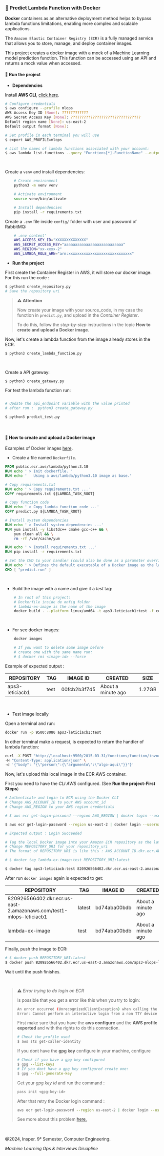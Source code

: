 ### 🐋️ Predict Lambda Function with Docker

**Docker** containers as an alternative deployment method helps to bypass lambda functions limitations, enabling more complex and scalable applications.

The `Amazon Elastic Container Registry (ECR)` is a fully managed service that allows you to store, manage, and deploy container images.

This project creates a docker image with a mock of a Machine Learning model prediction function. This function can be accessed using an API and returns a mock value when accessed.

#### 📌 Run the project

* **Dependencies** 

Install **AWS CLI**, [click here](https://docs.aws.amazon.com/cli/latest/userguide/getting-started-install.html).

```bash
# Configure credentials
$ aws configure --profile mlops
AWS Access Key ID [None]: ????????????
AWS Secret Access Key [None]: ????????????????????????????????
Default region name [None]: us-east-2
Default output format [None]:

# Set profile in each terminal you will use
$ export AWS_PROFILE=mlops

# List the names of lambda functions associated with your account:
$ aws lambda list-functions --query "Functions[*].FunctionName" --output text
```
<br>

Create a `venv` and install dependencies:

```bash
    # Create environment
    python3 -m venv venv  

    # Activate environment
    source venv/bin/activate

    # Install dependencies
    pip install -r requirements.txt
``` 

Create a `.env` file inside `config/` folder with user and password of RabbitMQ:

```bash
    # .env content'
    AWS_ACCESS_KEY_ID="XXXXXXXXXXXXXX"
    AWS_SECRET_ACCESS_KEY="aaaaaaaaaaaaaaaaaaaaaaaaaaa"
    AWS_REGION="xx-xxxx-2"
    AWS_LAMBDA_ROLE_ARN="arn:xxxxxxxxxxxxxxxxxxxxxxxxxxxxx"
``` 

* **Run the project** 

First create the Container Register in AWS, it will store our docker image. For this run the code : 

```bash
$ python3 create_repository.py
# Save the repository uri
```

> :warning: **Attention**
> 
> Now create your image with your source_code, in my case the function in `predict.py`, and upload in the _Container Register_. 
> 
> To do this, follow the _step-by-step_ instructions in the topic **How to create and upload a Docker image**.
> 

Now, let's create a lambda function from the image already stores in the ECR.

```bash
$ python3 create_lambda_function.py
```
<br>

Create a API gateway:

```bash
$ python3 create_gateway.py
```

For test the lambda function run:


```bash

# Update the api_endpoint variable with the value printed 
# after run :  python3 create_gateway.py

$ python3 predict_test.py
```

<br>

#### 🤔 How to create and upload a Docker image

Examples of Docker images [here](https://gallery.ecr.aws/lambda/python).
<br>

* Create a file named `Dockerfile`.

```dockerfile
FROM public.ecr.aws/lambda/python:3.10
RUN echo ' > Init dockerfile. '
RUN echo '   Using a aws/lambda/python3.10 image as base.'

# Copy requirements.txt
RUN echo ' > Copy requirements.txt ...'
COPY requirements.txt ${LAMBDA_TASK_ROOT}

# Copy function code
RUN echo ' > Copy lambda function code ...'
COPY predict.py ${LAMBDA_TASK_ROOT}

# Install system dependencies
RUN echo ' > Install system dependencies ...'
RUN yum install -y libstdc++ cmake gcc-c++ && \
    yum clean all && \
    rm -rf /var/cache/yum

RUN echo ' > Install requirements.txt ...'
RUN pip install -r requirements.txt

# Set the CMD to your handler (could also be done as a parameter override outside of the Dockerfile)
RUN echo ' > Defines the default executable of a Docker image as the lambda function ...'
CMD [ "predict.run" ]
```
<br>

* Build the image with a name and give it a _test_ tag:

```bash
    # In root of this project:
    # Dockerfile inside de onfig folder
    # lambda-ex-image is the name of the image
    docker build . --platform linux/amd64 -t aps3-leticiacb1:test -f config/Dockerfile 
```
<br>

* For see docker images:
```bash
    docker images

    # If you want to delete some image before 
    # create one with the same name run: 
    # $ docker rmi <image-id> --force
```

Example of expected output : 

|REPOSITORY  |    TAG     |   IMAGE ID    |   CREATED   |      SIZE    |
|------------|------------|---------------|-------------|--------------|
|aps3-leticiacb1 |      test |          00fcb2b3f7d5 |  About a minute ago  | 1.27GB |

<br>

* Test image locally

Open a terminal and run:

```bash
docker run -p 9500:8080 aps3-leticiacb1:test
```

In other terminal make a request, is expected to return the handler of lambda function:

```bash
curl -X POST "http://localhost:9500/2015-03-31/functions/function/invocations" \
-H "Content-Type: application/json" \
-d '{"body": "{\"person\":{\"argumento\":\"algo-aqui\"}}"}'
```

Now, let's upload this local image in the ECR AWS container.

First you need to have the _CLI AWS_ configured. (See **Run the project-First Steps**)

```bash
# Authenticate and login to ECR using the Docker CLI
# Change AWS_ACCOUNT_ID to your AWS account_id
# Change AWS_REGION to your AWS region credentials

# $ aws ecr get-login-password --region AWS_REGION | docker login --username AWS --password-stdin AWS_ACCOUNT_ID.dkr.ecr.AWS_REGION.amazonaws.com

$ aws ecr get-login-password --region us-east-2 | docker login --username AWS --password-stdin 820926566402.dkr.ecr.us-east-2.amazonaws.com

# Expected output : Login Succeeded
```

```bash
# Tag the local Docker image into your Amazon ECR repository as the latest version.
# Change REPOSITORY_URI for your repository_uri
# The format of REPOSITORY_URI is like this : AWS_ACCOUNT_ID.dkr.ecr.AWS_REGION.amazonaws.com/REPOSITORY_NAME

# $ docker tag lambda-ex-image:test REPOSITORY_URI:latest

$ docker tag aps3-leticiacb:test 820926566402.dkr.ecr.us-east-2.amazonaws.com/aps3-mlops-leticiacb1:latest

```

After run `docker images` again is expected to get:


|REPOSITORY  |    TAG     |   IMAGE ID    |   CREATED   |      SIZE    |
|------------|------------|---------------|-------------|--------------|
|820926566402.dkr.ecr.us-east-2.amazonaws.com/test1-mlops-leticiacb1 |      latest |          bd74aba00bdb |  About a minute ago  | 776MB |
|lambda-ex-image |      test |          bd74aba00bdb |  About a minute ago  | 776MB |

Finally, push the image to ECR:

```bash
# $ docker push REPOSITORY_URI:latest
$ docker push 820926566402.dkr.ecr.us-east-2.amazonaws.com/aps3-mlops-leticiacb1:latest
```

Wait until the push finishes.

<br>

> :warning: _Error trying to do login on ECR_
> >
> Is possible that you get a error like this when you try to login:
> ```bash
> An error occurred (UnrecognizedClientException) when calling the GetAuthorizationToken operation: The security token included in the request is invalid.
>Error: Cannot perform an interactive login from a non TTY device
> ```
> First make sure that you have the **aws configure** and the **AWS profile exported** and with the rights to do this connection.
> ```bash
> # Check the profile used
> $ aws sts get-caller-identity
>```
> If you dont have the **gpg key** configure in your machine, configure
>
> ```bash
> # Check if you have a gpg key configured
> $ gpg --list-keys
> # If you dont have a gpg key configured create one:
> $ gpg --full-generate-key
>```
>
> Get your _gpg key id_ and run the command : 
> ```bash
> pass init <gpg-key-id>
> ```
> After that retry the Docker login command :
> ```bash
> aws ecr get-login-password --region us-east-2 | docker login --username AWS --password-stdin 820926566402.dkr.ecr.us-east-2.amazonaws.com
> ```
> See more about this problem [here.](https://unix.stackexchange.com/questions/545772/error-cannot-perform-an-interactive-login-from-a-non-tty-device)
<br>



<br>
@2024, Insper. 9° Semester,  Computer Engineering.
<br>

_Machine Learning Ops & Interviews Discipline_